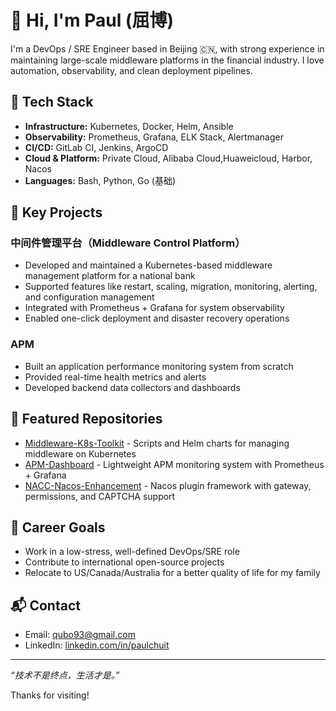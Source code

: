 # 👋 Hi, I'm Paul (屈博)

I'm a DevOps / SRE Engineer based in Beijing 🇨🇳, with strong experience in maintaining large-scale middleware platforms in the financial industry. I love automation, observability, and clean deployment pipelines.

## 🔧 Tech Stack

- **Infrastructure:** Kubernetes, Docker, Helm, Ansible
- **Observability:** Prometheus, Grafana, ELK Stack, Alertmanager
- **CI/CD:** GitLab CI, Jenkins, ArgoCD
- **Cloud & Platform:** Private Cloud, Alibaba Cloud,Huaweicloud, Harbor, Nacos
- **Languages:** Bash, Python, Go (基础)

## 📌 Key Projects

### 中间件管理平台（Middleware Control Platform）

- Developed and maintained a Kubernetes-based middleware management platform for a national bank
- Supported features like restart, scaling, migration, monitoring, alerting, and configuration management
- Integrated with Prometheus + Grafana for system observability
- Enabled one-click deployment and disaster recovery operations

### APM

- Built an application performance monitoring system from scratch
- Provided real-time health metrics and alerts
- Developed backend data collectors and dashboards

## 📘 Featured Repositories

- [Middleware-K8s-Toolkit](https://github.com/yourusername/middleware-k8s-toolkit) - Scripts and Helm charts for managing middleware on Kubernetes
- [APM-Dashboard](https://github.com/yourusername/apm-dashboard) - Lightweight APM monitoring system with Prometheus + Grafana
- [NACC-Nacos-Enhancement](https://github.com/yourusername/nacc-nacos-enhancement) - Nacos plugin framework with gateway, permissions, and CAPTCHA support

## 🎯 Career Goals

- Work in a low-stress, well-defined DevOps/SRE role
- Contribute to international open-source projects
- Relocate to US/Canada/Australia for a better quality of life for my family

## 📬 Contact

- Email: qubo93@gmail.com
- LinkedIn: [linkedin.com/in/paulchuit](https://linkedin.com/in/paulchuit)

---

_“技术不是终点，生活才是。”_

Thanks for visiting!
